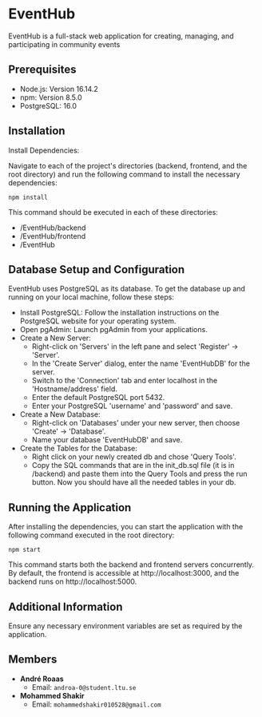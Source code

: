 # EventHub

EventHub is a full-stack web application for creating, managing, and participating in community events

## Prerequisites

- Node.js: Version 16.14.2
- npm: Version 8.5.0
- PostgreSQL: 16.0

## Installation

Install Dependencies:

Navigate to each of the project's directories (backend, frontend, and the root directory) and run the following command to install the necessary dependencies:

```
npm install
```

This command should be executed in each of these directories:

- /EventHub/backend
- /EventHub/frontend
- /EventHub

## Database Setup and Configuration

EventHub uses PostgreSQL as its database. To get the database up and running on your local machine, follow these steps:

- Install PostgreSQL: Follow the installation instructions on the PostgreSQL website for your operating system.
- Open pgAdmin: Launch pgAdmin from your applications.
- Create a New Server:
  - Right-click on 'Servers' in the left pane and select 'Register' -> 'Server'.
  - In the 'Create Server' dialog, enter the name 'EventHubDB' for the server.
  - Switch to the 'Connection' tab and enter localhost in the 'Hostname/address' field.
  - Enter the default PostgreSQL port 5432.
  - Enter your PostgreSQL 'username' and 'password' and save.
- Create a New Database:
  - Right-click on 'Databases' under your new server, then choose 'Create' -> 'Database'.
  - Name your database 'EventHubDB' and save.
- Create the Tables for the Database:
  - Right click on your newly created db and chose 'Query Tools'.
  - Copy the SQL commands that are in the init_db.sql file (it is in /backend) and paste them into the Query Tools and press the run button. Now you should have all the needed tables in your db.

## Running the Application

After installing the dependencies, you can start the application with the following command executed in the root directory:

```
npm start
```

This command starts both the backend and frontend servers concurrently. By default, the frontend is accessible at http://localhost:3000, and the backend runs on http://localhost:5000.

## Additional Information

Ensure any necessary environment variables are set as required by the application.

## Members

- **André Roaas**
  - Email: `androa-0@student.ltu.se`
- **Mohammed Shakir**
  - Email: `mohammedshakir010528@gmail.com`
